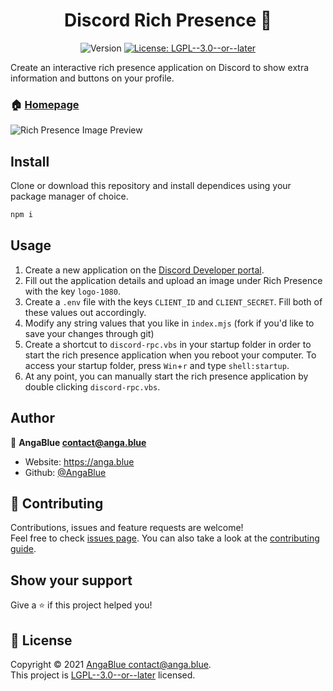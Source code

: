 <h1 align="center">Discord Rich Presence 💬</h1>
<p align="center">
  <img alt="Version" src="https://img.shields.io/badge/version-1.0.0-blue.svg?cacheSeconds=2592000?label=Version" />
  <a href="https://github.com/AngaBlue/discord-rpc/blob/master/LICENSE" target="_blank">
    <img alt="License: LGPL--3.0--or--later" src="https://img.shields.io/github/license/AngaBlue/discord-rpc?color=green" />
  </a>
</p>

Create an interactive rich presence application on Discord to show extra information and buttons on your profile.

### 🏠 [Homepage](https://github.com/AngaBlue/discord-rpc#readme)

![Rich Presence Image Preview](https://i.anga.blue/QrX8.png)

## Install
Clone or download this repository and install dependices using your package manager of choice.

```sh
npm i
```

## Usage

1.  Create a new application on the [Discord Developer portal](https://discord.com/developers).
2.  Fill out the application details and upload an image under Rich Presence with the key `logo-1080`.
3.  Create a `.env` file with the keys `CLIENT_ID` and `CLIENT_SECRET`.  Fill both of these values out accordingly.
4.  Modify any string values that you like in `index.mjs` (fork if you'd like to save your changes through git)
5.  Create a shortcut to `discord-rpc.vbs` in your startup folder in order to start the rich presence application when you reboot your computer.  To access your startup folder, press `Win`+`r` and type `shell:startup`.
6.  At any point, you can manually start the rich presence application by double clicking `discord-rpc.vbs`.

## Author

👤 **AngaBlue <contact@anga.blue>**

* Website: https://anga.blue
* Github: [@AngaBlue](https://github.com/AngaBlue)

## 🤝 Contributing

Contributions, issues and feature requests are welcome!<br />Feel free to check [issues page](https://github.com/AngaBlue/discord-rpc/issues). You can also take a look at the [contributing guide]( ).

## Show your support

Give a ⭐️ if this project helped you!

## 📝 License

Copyright © 2021 [AngaBlue <contact@anga.blue>](https://github.com/AngaBlue).<br />
This project is [LGPL--3.0--or--later](https://github.com/AngaBlue/discord-rpc/blob/master/LICENSE) licensed.
